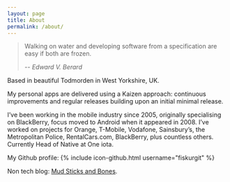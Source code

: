 ```yaml
---
layout: page
title: About
permalink: /about/
---
```


> Walking on water and developing software from a specification are easy if both are frozen.
>
> -- <cite>Edward V. Berard</cite>

Based in beautiful Todmorden in West Yorkshire, UK.

My personal apps are delivered using a Kaizen approach: continuous improvements and regular releases building upon an initial minimal release.

I’ve been working in the mobile industry since 2005, originally specialising on BlackBerry, focus moved to Android when it appeared in 2008. I’ve worked on projects for Orange, T-Mobile, Vodafone, Sainsbury’s, the Metropolitan Police, RentalCars.com, BlackBerry, plus countless others. Currently Head of Native at One iota.

My Github profile:
{% include icon-github.html username="fiskurgit" %}

Non tech blog: [Mud Sticks and Bones][1].

[1]: http://mudsticksandbones.co.uk/
